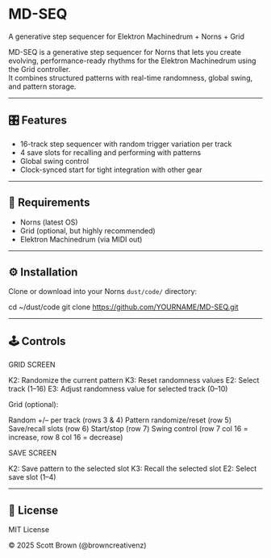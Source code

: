 # MD-SEQ
A generative step sequencer for Elektron Machinedrum + Norns + Grid

MD-SEQ is a generative step sequencer for Norns that lets you create evolving, performance-ready rhythms for the Elektron Machinedrum using the Grid controller.  
It combines structured patterns with real-time randomness, global swing, and pattern storage.

---

## 🎛 Features
- 16-track step sequencer with random trigger variation per track  
- 4 save slots for recalling and performing with patterns  
- Global swing control  
- Clock-synced start for tight integration with other gear  

---

## 🧠 Requirements
- Norns (latest OS)
- Grid (optional, but highly recommended)
- Elektron Machinedrum (via MIDI out)

---

## ⚙️ Installation
Clone or download into your Norns `dust/code/` directory:

cd ~/dust/code
git clone https://github.com/YOURNAME/MD-SEQ.git

---

## 🕹 Controls

GRID SCREEN

K2: Randomize the current pattern
K3: Reset randomness values
E2: Select track (1–16)
E3: Adjust randomness value for selected track (0–10)

Grid (optional):

Random +/– per track (rows 3 & 4)
Pattern randomize/reset (row 5)
Save/recall slots (row 6)
Start/stop (row 7)
Swing control (row 7 col 16 = increase, row 8 col 16 = decrease)

SAVE SCREEN

K2: Save pattern to the selected slot
K3: Recall the selected slot
E2: Select save slot (1–4)

---

## 🧾 License

MIT License

© 2025 Scott Brown (@browncreativenz)
